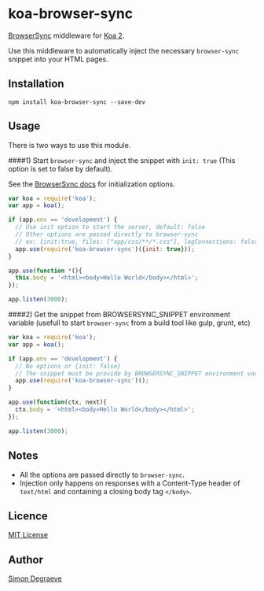 koa-browser-sync
================

[BrowserSync](http://browsersync.io/) middleware for [Koa 2](http://koajs.com/).

Use this middleware to automatically inject the necessary `browser-sync` snippet into your HTML pages.

Installation
-------------

```shell
npm install koa-browser-sync --save-dev
```


Usage
-------------
There is two ways to use this module.


####1) Start `browser-sync` and inject the snippet with `init: true` (This option is set to false by default).

See the [BrowserSync docs](https://github.com/shakyShane/browser-sync/wiki/Options) for initialization options.

```js
var koa = require('koa');
var app = koa();

if (app.env == 'development') {
  // Use init option to start the server, default: false
  // Other options are passed directly to browser-sync
  // ex: {init:true, files: ["app/css/**/*.css"], logConnections: false}
  app.use(require('koa-browser-sync')({init: true}));
}

app.use(function *(){
  this.body = '<html><body>Hello World</body></html>';
});

app.listen(3000);
```


####2) Get the snippet from BROWSERSYNC_SNIPPET environment variable (usefull to start `browser-sync` from a build tool like gulp, grunt, etc)

```js
var koa = require('koa');
var app = koa();

if (app.env == 'development') {
  // No options or {init: false}
  // The snippet must be provide by BROWSERSYNC_SNIPPET environment variable
  app.use(require('koa-browser-sync')();
}

app.use(function(ctx, next){
  ctx.body = '<html><body>Hello World</body></html>';
});

app.listen(3000);
```

Notes
-------------
- All the options are passed directly to `browser-sync`.
- Injection only happens on responses with a Content-Type header of `text/html` and containing a closing body tag `</body>`.


Licence
-------------
[MIT License](http://www.opensource.org/licenses/mit-license.php)


Author
-------------
[Simon Degraeve](https://github.com/SimonDegraeve)

